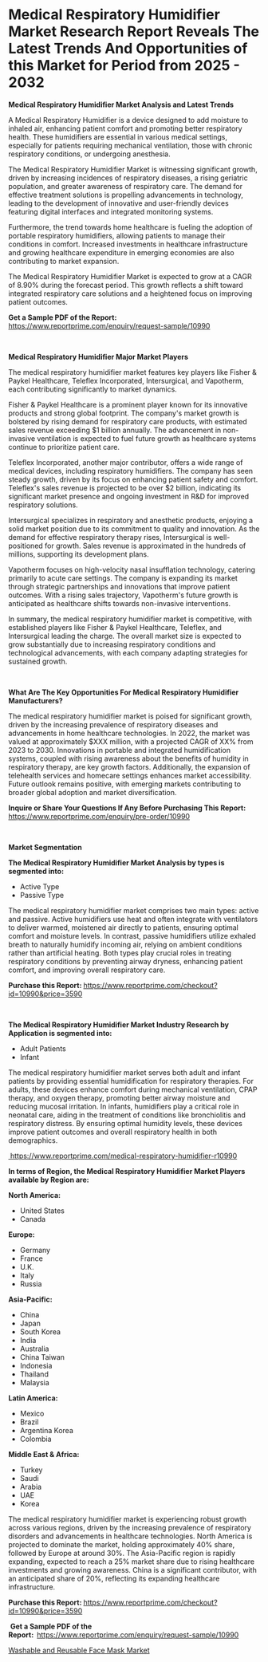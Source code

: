 <p><h1>Medical Respiratory Humidifier Market Research Report Reveals The Latest Trends And Opportunities of this Market for Period from 2025 - 2032</h1></p><p><strong>Medical Respiratory Humidifier Market Analysis and Latest Trends</strong></p>
<p><p>A Medical Respiratory Humidifier is a device designed to add moisture to inhaled air, enhancing patient comfort and promoting better respiratory health. These humidifiers are essential in various medical settings, especially for patients requiring mechanical ventilation, those with chronic respiratory conditions, or undergoing anesthesia. </p><p>The Medical Respiratory Humidifier Market is witnessing significant growth, driven by increasing incidences of respiratory diseases, a rising geriatric population, and greater awareness of respiratory care. The demand for effective treatment solutions is propelling advancements in technology, leading to the development of innovative and user-friendly devices featuring digital interfaces and integrated monitoring systems. </p><p>Furthermore, the trend towards home healthcare is fueling the adoption of portable respiratory humidifiers, allowing patients to manage their conditions in comfort. Increased investments in healthcare infrastructure and growing healthcare expenditure in emerging economies are also contributing to market expansion. </p><p>The Medical Respiratory Humidifier Market is expected to grow at a CAGR of 8.90% during the forecast period. This growth reflects a shift toward integrated respiratory care solutions and a heightened focus on improving patient outcomes. </p></p>
<p><strong>Get a Sample PDF of the Report:&nbsp;</strong> <a href="https://www.reportprime.com/enquiry/request-sample/10990?utm_campaign=2444&utm_medium=2&utm_source=Github&utm_content=ia&utm_term=20032025&utm_id=medical-respiratory-humidifier">https://www.reportprime.com/enquiry/request-sample/10990</a></p>
<p>&nbsp;</p>
<p><strong>Medical Respiratory Humidifier Major Market Players</strong></p>
<p><p>The medical respiratory humidifier market features key players like Fisher & Paykel Healthcare, Teleflex Incorporated, Intersurgical, and Vapotherm, each contributing significantly to market dynamics.</p><p>Fisher & Paykel Healthcare is a prominent player known for its innovative products and strong global footprint. The company's market growth is bolstered by rising demand for respiratory care products, with estimated sales revenue exceeding $1 billion annually. The advancement in non-invasive ventilation is expected to fuel future growth as healthcare systems continue to prioritize patient care.</p><p>Teleflex Incorporated, another major contributor, offers a wide range of medical devices, including respiratory humidifiers. The company has seen steady growth, driven by its focus on enhancing patient safety and comfort. Teleflex's sales revenue is projected to be over $2 billion, indicating its significant market presence and ongoing investment in R&D for improved respiratory solutions.</p><p>Intersurgical specializes in respiratory and anesthetic products, enjoying a solid market position due to its commitment to quality and innovation. As the demand for effective respiratory therapy rises, Intersurgical is well-positioned for growth. Sales revenue is approximated in the hundreds of millions, supporting its development plans.</p><p>Vapotherm focuses on high-velocity nasal insufflation technology, catering primarily to acute care settings. The company is expanding its market through strategic partnerships and innovations that improve patient outcomes. With a rising sales trajectory, Vapotherm's future growth is anticipated as healthcare shifts towards non-invasive interventions.</p><p>In summary, the medical respiratory humidifier market is competitive, with established players like Fisher & Paykel Healthcare, Teleflex, and Intersurgical leading the charge. The overall market size is expected to grow substantially due to increasing respiratory conditions and technological advancements, with each company adapting strategies for sustained growth.</p></p>
<p>&nbsp;</p>
<p><strong>What Are The Key Opportunities For Medical Respiratory Humidifier Manufacturers?</strong></p>
<p><p>The medical respiratory humidifier market is poised for significant growth, driven by the increasing prevalence of respiratory diseases and advancements in home healthcare technologies. In 2022, the market was valued at approximately $XXX million, with a projected CAGR of XX% from 2023 to 2030. Innovations in portable and integrated humidification systems, coupled with rising awareness about the benefits of humidity in respiratory therapy, are key growth factors. Additionally, the expansion of telehealth services and homecare settings enhances market accessibility. Future outlook remains positive, with emerging markets contributing to broader global adoption and market diversification.</p></p>
<p><strong>Inquire or Share Your Questions If Any Before Purchasing This Report:</strong> <a href="https://www.reportprime.com/enquiry/pre-order/10990?utm_campaign=2444&utm_medium=2&utm_source=Github&utm_content=ia&utm_term=20032025&utm_id=medical-respiratory-humidifier">https://www.reportprime.com/enquiry/pre-order/10990</a></p>
<p>&nbsp;</p>
<p><strong>Market Segmentation</strong></p>
<p><strong>The Medical Respiratory Humidifier Market Analysis by types is segmented into:</strong></p>
<p><ul><li>Active Type</li><li>Passive Type</li></ul></p>
<p><p>The medical respiratory humidifier market comprises two main types: active and passive. Active humidifiers use heat and often integrate with ventilators to deliver warmed, moistened air directly to patients, ensuring optimal comfort and moisture levels. In contrast, passive humidifiers utilize exhaled breath to naturally humidify incoming air, relying on ambient conditions rather than artificial heating. Both types play crucial roles in treating respiratory conditions by preventing airway dryness, enhancing patient comfort, and improving overall respiratory care.</p></p>
<p><strong>Purchase this Report:&nbsp;</strong><a href="https://www.reportprime.com/checkout?id=10990&price=3590&utm_campaign=2444&utm_medium=2&utm_source=Github&utm_content=ia&utm_term=20032025&utm_id=medical-respiratory-humidifier">https://www.reportprime.com/checkout?id=10990&price=3590</a></p>
<p>&nbsp;</p>
<p><strong>The Medical Respiratory Humidifier Market Industry Research by Application is segmented into:</strong></p>
<p><ul><li>Adult Patients</li><li>Infant</li></ul></p>
<p><p>The medical respiratory humidifier market serves both adult and infant patients by providing essential humidification for respiratory therapies. For adults, these devices enhance comfort during mechanical ventilation, CPAP therapy, and oxygen therapy, promoting better airway moisture and reducing mucosal irritation. In infants, humidifiers play a critical role in neonatal care, aiding in the treatment of conditions like bronchiolitis and respiratory distress. By ensuring optimal humidity levels, these devices improve patient outcomes and overall respiratory health in both demographics.</p></p>
<p><a href="https://www.reportprime.com/medical-respiratory-humidifier-r10990?utm_campaign=2444&utm_medium=2&utm_source=Github&utm_content=ia&utm_term=20032025&utm_id=medical-respiratory-humidifier">&nbsp;https://www.reportprime.com/medical-respiratory-humidifier-r10990</a></p>
<p><strong>In terms of Region, the Medical Respiratory Humidifier Market Players available by Region are:</strong></p>
<p>
    <p> <strong> North America: </strong>
        <ul>
            <li>United States</li>
            <li>Canada</li>
        </ul>
        </p> 
    <p> <strong> Europe: </strong>
        <ul>
            <li>Germany</li>
            <li>France</li>
            <li>U.K.</li>
            <li>Italy</li>
            <li>Russia</li>
        </ul>
        </p> 
    <p> <strong> Asia-Pacific: </strong>
        <ul>
            <li>China</li>
            <li>Japan</li>
            <li>South Korea</li>
            <li>India</li>
            <li>Australia</li>
            <li>China Taiwan</li>
            <li>Indonesia</li>
            <li>Thailand</li>
            <li>Malaysia</li>
        </ul>
        </p> 
    <p> <strong> Latin America: </strong>
        <ul>
            <li>Mexico</li>
            <li>Brazil</li>
            <li>Argentina Korea</li>
            <li>Colombia</li>
        </ul>
        </p> 
    <p> <strong> Middle East & Africa: </strong>
        <ul>
            <li>Turkey</li>
            <li>Saudi</li>
            <li>Arabia</li>
            <li>UAE</li>
            <li>Korea</li>
        </ul>
    </p>
    </p>
<p><p>The medical respiratory humidifier market is experiencing robust growth across various regions, driven by the increasing prevalence of respiratory disorders and advancements in healthcare technologies. North America is projected to dominate the market, holding approximately 40% share, followed by Europe at around 30%. The Asia-Pacific region is rapidly expanding, expected to reach a 25% market share due to rising healthcare investments and growing awareness. China is a significant contributor, with an anticipated share of 20%, reflecting its expanding healthcare infrastructure.</p></p>
<p><strong>Purchase this Report: </strong><a href="https://www.reportprime.com/checkout?id=10990&price=3590&utm_campaign=2444&utm_medium=2&utm_source=Github&utm_content=ia&utm_term=20032025&utm_id=medical-respiratory-humidifier">https://www.reportprime.com/checkout?id=10990&price=3590</a></p>
<p>&nbsp;<strong>Get a Sample PDF of the Report:&nbsp;&nbsp;</strong><a href="https://www.reportprime.com/enquiry/request-sample/10990?utm_campaign=2444&utm_medium=2&utm_source=Github&utm_content=ia&utm_term=20032025&utm_id=medical-respiratory-humidifier">https://www.reportprime.com/enquiry/request-sample/10990</a></p>
<p><strong></strong></p>
<p><p><a href="https://github.com/WashimHussain441/Market-Research-Report-List-2/blob/main/washable-and-reusable-face-mask-market.md?utm_campaign=2444&utm_medium=2&utm_source=Github&utm_content=ia&utm_term=20032025&utm_id=medical-respiratory-humidifier">Washable and Reusable Face Mask Market</a></p></p>